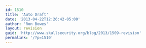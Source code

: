 ```yaml
---
id: 1510
title: 'Auto Draft'
date: '2013-04-22T12:26:42-05:00'
author: 'Ron Bowes'
layout: revision
guid: 'http://www.skullsecurity.org/blog/2013/1509-revision'
permalink: '/?p=1510'
---
```


